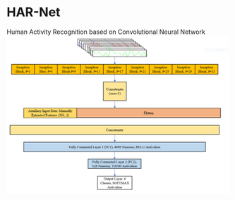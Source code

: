 # HAR-Net
Human Activity Recognition based on Convolutional Neural Network 
<img src="./model_illustration/Inception Model.PNG" />
